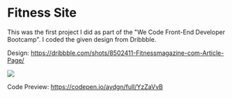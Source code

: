 # Fitness Site
This was the first project I did as part of the "We Code Front-End Developer Bootcamp". I coded the given design from Dribbble.

Design: https://dribbble.com/shots/8502411-Fitnessmagazine-com-Article-Page/ 

[![](https://cdn.dribbble.com/users/2806/screenshots/8502411/media/3ae508037986cb5a131a07a6675b3fdd.png)](https://cdn.dribbble.com/users/2806/screenshots/8502411/media/3ae508037986cb5a131a07a6675b3fdd.png)

Code Preview: https://codepen.io/aydgn/full/YzZaVvB
